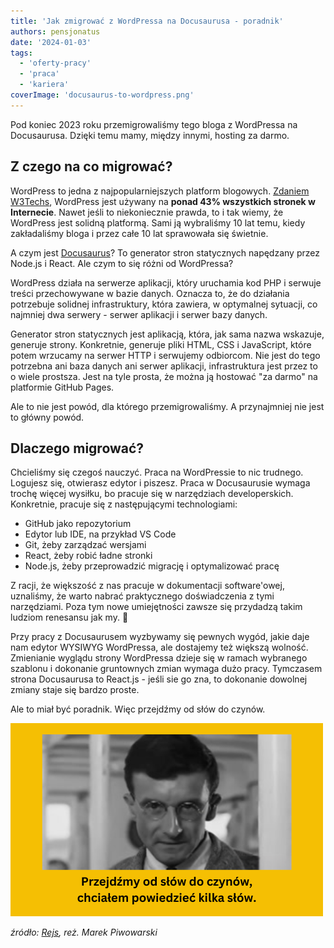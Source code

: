 ```yaml
---
title: 'Jak zmigrować z WordPressa na Docusaurusa - poradnik'
authors: pensjonatus
date: '2024-01-03'
tags:
  - 'oferty-pracy'
  - 'praca'
  - 'kariera'
coverImage: 'docusaurus-to-wordpress.png'
---
```


Pod koniec 2023 roku przemigrowaliśmy tego bloga z WordPressa na Docusaurusa.
Dzięki temu mamy, między innymi, hosting za darmo.

<!-- truncate -->

## Z czego na co migrować?

WordPress to jedna z najpopularniejszych platform blogowych.
[Zdaniem W3Techs](https://w3techs.com/technologies/details/cm-wordpress),
WordPress jest używany na **ponad 43% wszystkich stronek w Internecie**. Nawet
jeśli to niekoniecznie prawda, to i tak wiemy, że WordPress jest solidną
platformą. Sami ją wybraliśmy 10 lat temu, kiedy zakładaliśmy bloga i przez całe
10 lat sprawowała się świetnie.

A czym jest [Docusaurus](https://docusaurus.io/)? To generator stron statycznych
napędzany przez Node.js i React. Ale czym to się różni od WordPressa?

WordPress działa na serwerze aplikacji, który uruchamia kod PHP i serwuje treści
przechowywane w bazie danych. Oznacza to, że do działania potrzebuje solidnej
infrastruktury, która zawiera, w optymalnej sytuacji, co najmniej dwa serwery -
serwer aplikacji i serwer bazy danych.

Generator stron statycznych jest aplikacją, która, jak sama nazwa wskazuje,
generuje strony. Konkretnie, generuje pliki HTML, CSS i JavaScript, które potem
wrzucamy na serwer HTTP i serwujemy odbiorcom. Nie jest do tego potrzebna ani
baza danych ani serwer aplikacji, infrastruktura jest przez to o wiele prostsza.
Jest na tyle prosta, że można ją hostować "za darmo" na platformie GitHub Pages.

Ale to nie jest powód, dla którego przemigrowaliśmy. A przynajmniej nie jest to
główny powód.

## Dlaczego migrować?

Chcieliśmy się czegoś nauczyć. Praca na WordPressie to nic trudnego. Logujesz
się, otwierasz edytor i piszesz. Praca w Docusaurusie wymaga trochę więcej
wysiłku, bo pracuje się w narzędziach developerskich. Konkretnie, pracuje się z
następującymi technologiami:

- GitHub jako repozytorium
- Edytor lub IDE, na przykład VS Code
- Git, żeby zarządzać wersjami
- React, żeby robić ładne stronki
- Node.js, żeby przeprowadzić migrację i optymalizować pracę

Z racji, że większość z nas pracuje w dokumentacji software'owej, uznaliśmy, że
warto nabrać praktycznego doświadczenia z tymi narzędziami. Poza tym nowe
umiejętności zawsze się przydadzą takim ludziom renesansu jak my. 🧐

Przy pracy z Docusaurusem wyzbywamy się pewnych wygód, jakie daje nam edytor
WYSIWYG WordPressa, ale dostajemy też większą wolność. Zmienianie wyglądu strony
WordPressa dzieje się w ramach wybranego szablonu i dokonanie gruntownych zmian
wymaga dużo pracy. Tymczasem strona Docusaurusa to React.js - jeśli sie go zna,
to dokonanie dowolnej zmiany staje się bardzo proste.

Ale to miał być poradnik. Więc przejdźmy od słów do czynów.

![Kadr z filmu Rejs, mężczyzna przemawia słowami: przejdźmy od słów do czynów, chciałem powiedzieć kilka słów](./images/od-slow.png)

_źródło: [Rejs](https://pl.wikiquote.org/wiki/Rejs), reż. Marek Piwowarski_
